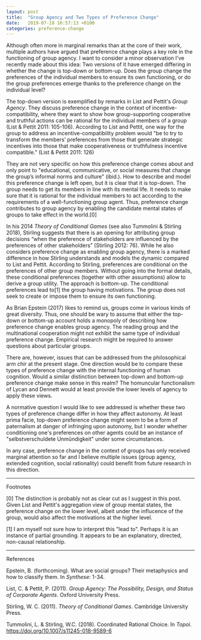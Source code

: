 ```yaml
---
layout: post
title:  "Group Agency and Two Types of Preference Change"
date:   2019-07-18 16:57:13 +0100
categories: preference-change
---
```


Although often more in marginal remarks than at the core of their work, multiple authors have argued that preference change plays a key role in the functioning of group agency. I want to consider a minor observation I've recently made about this idea: Two versions of it have emerged differing in whether the change is top-down or bottom-up. Does the group change the preferences of the individual members to ensure its own functioning, or do the group preferences emerge thanks to the preference change on the individual level?

The top-down version is exemplified by remarks in List and Pettit's *Group Agency*. They discuss preference change in the context of incentive-compatibility, where they want to show how group-supporting cooperative and truthful actions can be rational for the individual members of a group (List & Pettit 2011: 105-106). According to List and Pettit, one way for the group to address an incentive-compatibility problem would "be to try to transform the members’ preferences from those that generate strategic incentives into those that make cooperativeness or truthfulness incentive compatible." (List & Pettit 2011: 126)

They are not very specific on how this preference change comes about and only point to  "educational, communicative, or social measures that change the group’s informal norms and culture" (ibid.). How to describe and model this preference change is left open, but it is clear that it is top-down. The group needs to get its members in line with its mental life. It needs to make sure that it is rational for the individual members to act according to the requirements of a well-functioning group agent. Thus, preference change contributes to group agency by enabling the candidate mental states of groups to take effect in the world.[0]

In his 2014 *Theory of Conditional Games* (see also Tummolini & Stirling 2018), Stirling suggests that there is an opening for attributing group decisions “when the preference of stakeholders are influenced by the preferences of other stakeholders” (Stirling 2012: 76). While he also considers preference change as enabling group agency, there is a marked difference in how Stirling understands and models the dynamic compared to List and Pettit. According to Stirling, preferences are conditional on the preferences of other group members. Without going into the formal details, these conditional preferences (together with other assumptions) allow to derive a group utility. The approach is bottom-up. The conditional preferences lead to[1] the group having motivations. The group does not seek to create or impose them to ensure its own functioning.

As Brian Epstein (2017) likes to remind us, groups come in various kinds of great diversity. Thus, one should be wary to assume that either the top-down or bottom-up account holds a monopoly of describing how preference change enables group agency. The reading group and the multinational cooperation might not exhibit the same type of individual preference change. Empirical research might be required to answer questions about particular groups. 

There are, however, issues that can be addressed from the philosophical arm chir at the present stage. One direction would be to compare these types of preference change with the internal functioning of human cognition. Would a similar distinction between top-down and bottom-up preference change make sense in this realm? The homuncular functionalism of Lycan and Dennett would at least provide the lower levels of agency to apply these views.

A normative question I would like to see addressed is whether these two types of preference change differ in how they affect autonomy. At least prima facie, top-down preference change might seem to be a form of paternalism at danger of infringing upon autonomy, but I wonder whether conditioning one's preferences on other agents could be an instance of "selbstverschuldete Unmündigkeit" under some circumstances.

In any case, preference change in the context of groups has only received marginal attention so far and I believe multiple issues (group agency, extended cognition, social rationality) could benefit from future research in this direction. 


---
Footnotes

[0] The distinction is probably not as clear cut as I suggest in this post. Given List and Pettit's aggregation view of group mental states, the preference change on the lower level, albeit under the influcence of the group, would also affect the motivations at the higher level.

[1] I am myself not sure how to interpret this "lead to". Perhaps it is an instance of partial grounding. It appears to be an explanatory, directed, non-causal relationship.

---
References

Epstein, B. (forthcoming). What are social groups? Their metaphysics and how to classify them. In *Synthese*: 1-34.

List, C. & Pettit, P. (2011). *Group Agency: The Possibility, Design, and Status of Corporate Agents*. Oxford University Press.

Stirling, W. C. (2011). *Theory of Conditional Games*. Cambridge University Press. 

Tummolini, L. & Stirling, W.C. (2018). Coordinated Rational Choice. In *Topoi*. https://doi.org/10.1007/s11245-018-9589-6 
